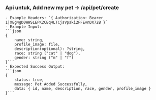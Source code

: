 ### Api untuk, Add new my pet -> /api/pet/create
    - Example Headers: `{ Authorization: Bearer 1|XEg4gD0WWSLEPK2CBq4LTCjsVpski2FFEvnDX72B }`
    - Example Input: 
    ```json
    { 
        name: string, 
        profile_image: file, 
        description(optional): ?string, 
        race: string ("cat" | "dog"), 
        gender: string ("m" | "f") 
    }```
    - Expected Success Output: 
    ```json 
    { 
        status: true, 
        message: Pet Added Successfully, 
        data: { id, name, description, race, gender, profile_image }
    }```